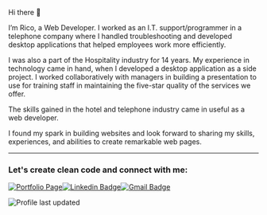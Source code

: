 Hi there 👋

I’m Rico, a Web Developer. I worked as an I.T. support/programmer in a telephone company where I handled troubleshooting and developed desktop applications that helped employees work more efficiently. 

I was also a part of the Hospitality industry for 14 years. My experience in technology came in hand, when I developed a desktop application as a side project. I worked collaboratively with managers in building a presentation to use for training staff in maintaining the five-star quality of the services we offer. 

The skills gained in the hotel and telephone industry came in useful as a web developer.

I found my spark in building websites and look forward to sharing my skills, experiences, and abilities to create remarkable web pages.

---

### Let's create clean code and connect with me:

[![Portfolio Page](https://img.shields.io/badge/WWW-Portfolio%20Page-05676e?style=flat-square&link=https://ricojohn-dato-on.netlify.app/)](https://ricojohn-dato-on.netlify.app/)[![Linkedin Badge](https://img.shields.io/badge/-Rico%20John%20Dato--on-0072b1?style=flat-square&logo=Linkedin&logoColor=white&link=https://www.linkedin.com/in/rico-john-dato-on/)](https://www.linkedin.com/in/rico-john-dato-on/)[![Gmail Badge](https://img.shields.io/badge/-ricojohndatoon23@gmail.com-c71610?style=flat-square&logo=Gmail&logoColor=white&link=mailto:ricojohndatoon23@gmail.com)](mailto:ricojohndatoon23@gmail.com)

![Profile last updated](https://img.shields.io/github/last-commit/mirjsolution/mirjsolution/main?label=Last%20updated&style=flat-square)

